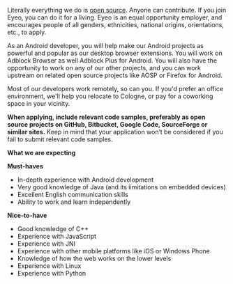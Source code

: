 <? include jobs/header ?>

Literally everything we do is [open source](https://hg.adblockplus.org). Anyone can contribute. If you join Eyeo, you can do it for a living. Eyeo is an equal opportunity employer, and encourages people of all genders, ethnicities, national origins, orientations, etc., to apply.

As an Android developer, you will help make our Android projects as powerful and popular as our desktop browser extensions. You will work on Adblock Browser as well Adblock Plus for Android.
You will also have the opportunity to work on any of our other projects, and you can work upstream on related open source projects like AOSP or Firefox for Android.

Most of our developers work remotely, so can you. If you'd prefer an office environment, we'll help you relocate to Cologne, or pay for a coworking space in your vicinity.

**When applying, include relevant code samples, preferably as open source projects on GitHub, Bitbucket, Google Code, SourceForge or similar sites.**
Keep in mind that your application won’t be considered if you fail to submit relevant code samples.

**What we are expecting**

**Must-haves**

- In-depth experience with Android development
- Very good knowledge of Java (and its limitations on embedded devices)
- Excellent English communication skills
- Ability to work and learn independently

**Nice-to-have**

- Good knowledge of C++
- Experience with JavaScript
- Experience with JNI
- Experience with other mobile platforms like iOS or Windows Phone
- Knowledge of how the web works on the lower levels
- Experience with Linux
- Experience with Python

<? include jobs/footer ?>
